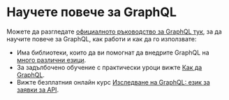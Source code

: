 # Научете повече за GraphQL

Можете да разгледате [официалното ръководство за GraphQL тук](https://graphql.org/learn/), за да научите повече за GraphQL, как работи и как да го използвате:

- Има библиотеки, които да ви помогнат да внедрите GraphQL на [много различни езици](https://graphql.org/code/).
- За задълбочено обучение с практически уроци вижте [Как да GraphQL](https://www.howtographql.com/).
- Вижте безплатния онлайн курс [Изследване на GraphQL: език за заявки за API](https://www.edx.org/course/exploring-graphql-a-query-language-for-apis).
